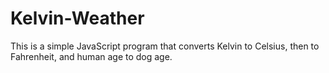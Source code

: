 # Kelvin-Weather

This is a simple JavaScript program that converts Kelvin to Celsius, then to Fahrenheit, and human age to dog age.